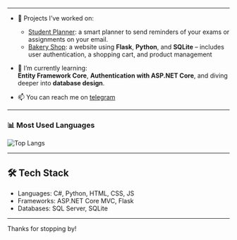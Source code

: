 <!--
**Duaa-Hammad/Duaa-Hammad** is a ✨ _special_ ✨ repository because its `README.md` (this file) appears on your GitHub profile.

Here are some ideas to get you started:

- 🔭 I’m currently working on ...
- 🌱 I’m currently learning ...
- 👯 I’m looking to collaborate on ...
- 🤔 I’m looking for help with ...
- 💬 Ask me about ...
- 📫 How to reach me: ...
- 😄 Pronouns: ...
- ⚡ Fun fact: ...
-->
----

- 🚀 Projects I’ve worked on:
  - [Student Planner](https://github.com/Duaa-Hammad/Student-Planner): a smart planner to send reminders of your exams or assignments on your email.
  - [Bakery Shop](https://github.com/Duaa-Hammad/Bakery-Shop): a website using **Flask**, **Python**, and **SQLite** – includes user authentication, a shopping cart, and product management

- 🌱 I’m currently learning:  
  **Entity Framework Core**, **Authentication with ASP.NET Core**, and diving deeper into **database design**.

- 📫 You can reach me on [telegram](https://t.me/duaahammad1)

---
### 📊 Most Used Languages
![Top Langs](https://github-readme-stats.vercel.app/api/top-langs/?username=Duaa-Hammad&layout=compact&langs_count=6&theme=default)

---

## 🛠️ Tech Stack
- Languages: C#, Python, HTML, CSS, JS
- Frameworks: ASP.NET Core MVC, Flask
- Databases: SQL Server, SQLite
  
---

Thanks for stopping by!

